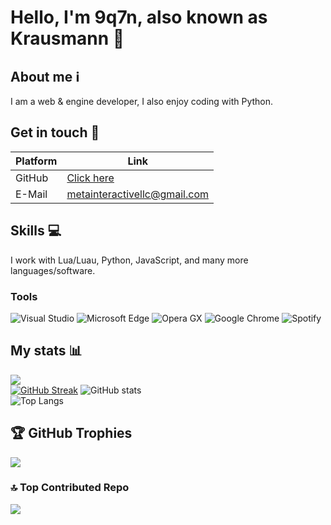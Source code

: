 # Hello, I'm 9q7n, also known as Krausmann 👋

## About me ℹ️
I am a web & engine developer, I also enjoy coding with Python.

## Get in touch 💬
| Platform  | Link |
| ------------- | ------------- |
| GitHub | [Click here](https://github.com/9q7n/9q7n) |
| E-Mail | metainteractivellc@gmail.com |

## Skills 💻
I work with Lua/Luau, Python, JavaScript, and many more languages/software.

### Tools
![Visual Studio](https://img.shields.io/badge/Visual_Studio-5C2D91?style=for-the-badge&logo=visual%20studio&logoColor=white)
![Microsoft Edge](https://img.shields.io/badge/Microsoft_Edge-0078D7?style=for-the-badge&logo=Microsoft-edge&logoColor=white)
![Opera GX](https://img.shields.io/badge/Opera%20GX-red.svg?style=for-the-badge&logo=opera&logoColor=white)
![Google Chrome](https://img.shields.io/badge/Chrome-orange.svg?style=for-the-badge&logo=Google%20Chrome&logoColor=white)
![Spotify](https://img.shields.io/badge/Spotify-1ED760?&style=for-the-badge&logo=spotify&logoColor=white)

## My stats 📊
![](https://komarev.com/ghpvc/?username=9q7n&color=5865F2)  
[![GitHub Streak](https://streak-stats.demolab.com/?9q7n=DenverCoder1)](https://git.io/streak-stats)
![GitHub stats](https://github-readme-stats.vercel.app/api?username=9q7n&bg_color=1a1b27&border_color=1a1b27&show_icons=true&title_color=6e9cee&icon_color=6e9cee&text_color=8e97a1)  
![Top Langs](https://github-readme-stats.vercel.app/api/top-langs/?username=9q7n&bg_color=1a1b27&border_color=1a1b27&show_icons=true&title_color=6e9cee&text_color=8e97a1&layout=compact&card_width=446)

## 🏆 GitHub Trophies
![](https://github-profile-trophy.vercel.app/?username=9q7n&theme=dark&no-frame=true&no-bg=true&margin-w=4)

### 🔝 Top Contributed Repo
![](https://github-contributor-stats.vercel.app/api?username=9q7n&limit=5&theme=dark&combine_all_yearly_contributions=true)

<!--START_SECTION:waka-->
<!--END_SECTION:waka-->
